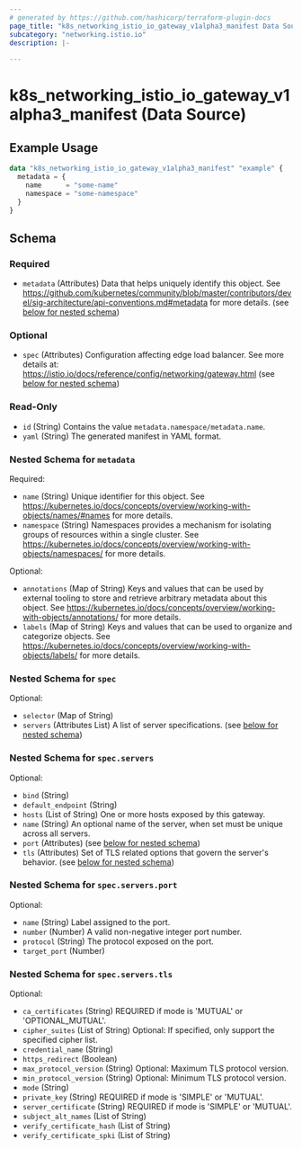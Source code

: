 ```yaml
---
# generated by https://github.com/hashicorp/terraform-plugin-docs
page_title: "k8s_networking_istio_io_gateway_v1alpha3_manifest Data Source - terraform-provider-k8s"
subcategory: "networking.istio.io"
description: |-
  
---
```


# k8s_networking_istio_io_gateway_v1alpha3_manifest (Data Source)



## Example Usage

```terraform
data "k8s_networking_istio_io_gateway_v1alpha3_manifest" "example" {
  metadata = {
    name      = "some-name"
    namespace = "some-namespace"
  }
}
```

<!-- schema generated by tfplugindocs -->
## Schema

### Required

- `metadata` (Attributes) Data that helps uniquely identify this object. See https://github.com/kubernetes/community/blob/master/contributors/devel/sig-architecture/api-conventions.md#metadata for more details. (see [below for nested schema](#nestedatt--metadata))

### Optional

- `spec` (Attributes) Configuration affecting edge load balancer. See more details at: https://istio.io/docs/reference/config/networking/gateway.html (see [below for nested schema](#nestedatt--spec))

### Read-Only

- `id` (String) Contains the value `metadata.namespace/metadata.name`.
- `yaml` (String) The generated manifest in YAML format.

<a id="nestedatt--metadata"></a>
### Nested Schema for `metadata`

Required:

- `name` (String) Unique identifier for this object. See https://kubernetes.io/docs/concepts/overview/working-with-objects/names/#names for more details.
- `namespace` (String) Namespaces provides a mechanism for isolating groups of resources within a single cluster. See https://kubernetes.io/docs/concepts/overview/working-with-objects/namespaces/ for more details.

Optional:

- `annotations` (Map of String) Keys and values that can be used by external tooling to store and retrieve arbitrary metadata about this object. See https://kubernetes.io/docs/concepts/overview/working-with-objects/annotations/ for more details.
- `labels` (Map of String) Keys and values that can be used to organize and categorize objects. See https://kubernetes.io/docs/concepts/overview/working-with-objects/labels/ for more details.


<a id="nestedatt--spec"></a>
### Nested Schema for `spec`

Optional:

- `selector` (Map of String)
- `servers` (Attributes List) A list of server specifications. (see [below for nested schema](#nestedatt--spec--servers))

<a id="nestedatt--spec--servers"></a>
### Nested Schema for `spec.servers`

Optional:

- `bind` (String)
- `default_endpoint` (String)
- `hosts` (List of String) One or more hosts exposed by this gateway.
- `name` (String) An optional name of the server, when set must be unique across all servers.
- `port` (Attributes) (see [below for nested schema](#nestedatt--spec--servers--port))
- `tls` (Attributes) Set of TLS related options that govern the server's behavior. (see [below for nested schema](#nestedatt--spec--servers--tls))

<a id="nestedatt--spec--servers--port"></a>
### Nested Schema for `spec.servers.port`

Optional:

- `name` (String) Label assigned to the port.
- `number` (Number) A valid non-negative integer port number.
- `protocol` (String) The protocol exposed on the port.
- `target_port` (Number)


<a id="nestedatt--spec--servers--tls"></a>
### Nested Schema for `spec.servers.tls`

Optional:

- `ca_certificates` (String) REQUIRED if mode is 'MUTUAL' or 'OPTIONAL_MUTUAL'.
- `cipher_suites` (List of String) Optional: If specified, only support the specified cipher list.
- `credential_name` (String)
- `https_redirect` (Boolean)
- `max_protocol_version` (String) Optional: Maximum TLS protocol version.
- `min_protocol_version` (String) Optional: Minimum TLS protocol version.
- `mode` (String)
- `private_key` (String) REQUIRED if mode is 'SIMPLE' or 'MUTUAL'.
- `server_certificate` (String) REQUIRED if mode is 'SIMPLE' or 'MUTUAL'.
- `subject_alt_names` (List of String)
- `verify_certificate_hash` (List of String)
- `verify_certificate_spki` (List of String)
